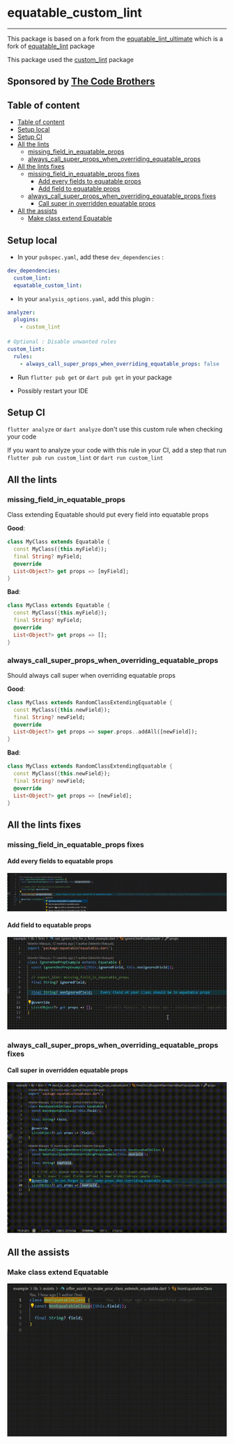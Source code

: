 # equatable_custom_lint

---

This package is based on a fork from the [equatable_lint_ultimate](https://github.com/TomaszCz/equatable_lint) which is a fork of [equatable_lint](https://pub.dev/packages/equatable_lint) package

This package used the [custom_lint](https://github.com/invertase/dart_custom_lint) package

Sponsored by [The Code Brothers](https://thecodebrothers.pl)
---

## Table of content

- [Table of content](#table-of-content)
- [Setup local](#setup-local)
- [Setup CI](#setup-ci)
- [All the lints](#all-the-lints)
  - [missing\_field\_in\_equatable_props](#missing_field_in_equatable_props)
  - [always\_call\_super\_props\_when\_overriding\_equatable\_props](#always_call_super_props_when_overriding_equatable_props)
- [All the lints fixes](#all-the-lints-fixes)
  - [missing\_field\_in\_equatable_props fixes](#missing_field_in_equatable_props-fixes)
    - [Add every fields to equatable props](#add-every-fields-to-equatable-props)
    - [Add field to equatable props](#add-field-to-equatable-props)
  - [always\_call\_super\_props\_when\_overriding\_equatable\_props fixes](#always_call_super_props_when_overriding_equatable_props-fixes)
    - [Call super in overridden equatable props](#call-super-in-overridden-equatable-props)
- [All the assists](#all-the-assists)
  - [Make class extend Equatable](#make-class-extend-equatable)

## Setup local

- In your `pubspec.yaml`, add these `dev_dependencies` :

```yaml
dev_dependencies:
  custom_lint:
  equatable_custom_lint:
```

- In your `analysis_options.yaml`, add this plugin :

```yaml
analyzer:
  plugins:
    - custom_lint

# Optional : Disable unwanted rules
custom_lint:
  rules:
    - always_call_super_props_when_overriding_equatable_props: false
```

- Run `flutter pub get` or `dart pub get` in your package

- Possibly restart your IDE

## Setup CI

`flutter analyze` or `dart analyze` don't use this custom rule when checking your code

If you want to analyze your code with this rule in your CI, add a step that run `flutter pub run custom_lint` or `dart run custom_lint`

## All the lints

### missing_field_in_equatable_props

Class extending Equatable should put every field into equatable props

**Good**:

```dart
class MyClass extends Equatable {
  const MyClass({this.myField});
  final String? myField;
  @override
  List<Object?> get props => [myField];
}
```

**Bad**:

```dart
class MyClass extends Equatable {
  const MyClass({this.myField});
  final String? myField;
  @override
  List<Object?> get props => [];
}
```

### always_call_super_props_when_overriding_equatable_props

Should always call super when overriding equatable props

**Good**:

```dart
class MyClass extends RandomClassExtendingEquatable {
  const MyClass({this.newField});
  final String? newField;
  @override
  List<Object?> get props => super.props..addAll([newField]);
}
```

**Bad**:

```dart
class MyClass extends RandomClassExtendingEquatable {
  const MyClass({this.newField});
  final String? newField;
  @override
  List<Object?> get props => [newField];
}
```

## All the lints fixes

### missing_field_in_equatable_props fixes

#### Add every fields to equatable props

![Add every fields to equatable props sample](https://raw.githubusercontent.com/TomaszCz/equatable_lint/main/resources/add_every_fields_to_equatable_props.gif)

#### Add field to equatable props

![Add field to equatable props sample](https://raw.githubusercontent.com/TomaszCz/equatable_lint/main/resources/add_field_to_equatable_props.gif)

### always_call_super_props_when_overriding_equatable_props fixes

#### Call super in overridden equatable props

![Call super in overridden equatable props sample](https://raw.githubusercontent.com/TomaszCz/equatable_lint/main/resources/call_super_in_overridden_equatable_props.gif)

## All the assists

### Make class extend Equatable

![Make class extend Equatable sample](https://raw.githubusercontent.com/TomaszCz/equatable_lint/main/resources/make_class_extend_equatable.gif)
